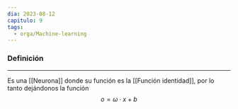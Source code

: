 ```yaml
---
dia: 2023-08-12
capitulo: 9
tags:
  - orga/Machine-learning
---
```

### Definición
---
Es una [[Neurona]] donde su función es la [[Función identidad]], por lo tanto dejándonos la función $$ o = \omega \cdot x + b$$